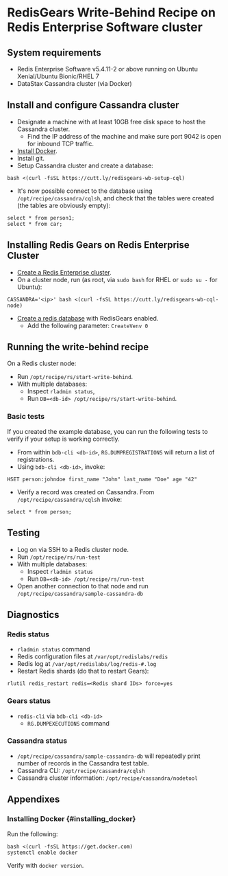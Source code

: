 # RedisGears Write-Behind Recipe on Redis Enterprise Software cluster

## System requirements

* Redis Enterprise Software v5.4.11-2 or above running on Ubuntu Xenial/Ubuntu Bionic/RHEL 7
* DataStax Cassandra cluster (via Docker)

## Install and configure Cassandra cluster

* Designate a machine with at least 10GB free disk space to host the Cassandra cluster.
  * Find the IP address of the machine and make sure port 9042 is open for inbound TCP traffic.
* [Install Docker](#insalling_docker).
* Install git.
* Setup Cassandra cluster and create a database:
```
bash <(curl -fsSL https://cutt.ly/redisgears-wb-setup-cql)
```
* It's now possible connect to the database using `/opt/recipe/cassandra/cqlsh`, and check that the tables were created (the tables are obviously empty):
```
select * from person1;
select * from car;
```
## Installing Redis Gears on Redis Enterprise Cluster

* [Create a Redis Enterprise cluster](https://docs.redislabs.com/latest/rs/installing-upgrading/downloading-installing/).
* On a cluster node, run (as root, via `sudo bash` for RHEL or `sudo su -` for Ubuntu):
```
CASSANDRA='<ip>' bash <(curl -fsSL https://cutt.ly/redisgears-wb-cql-node)
```

* [Create a redis database](https://docs.redislabs.com/latest/modules/create-database-rs/) with RedisGears enabled.
  * Add the following parameter: `CreateVenv 0`

## Running the write-behind recipe

On a Redis cluster node:

* Run `/opt/recipe/rs/start-write-behind`.
* With multiple databases:
  * Inspect `rladmin status`,
  * Run `DB=<db-id> /opt/recipe/rs/start-write-behind`.

### Basic tests
If you created the example database, you can run the following tests to verify if your setup is working correctly.

* From within `bdb-cli <db-id>`, `RG.DUMPREGISTRATIONS` will return a list of registrations.
* Using `bdb-cli <db-id>`, invoke:
```
HSET person:johndoe first_name "John" last_name "Doe" age "42"
```
* Verify a record was created on Cassandra. From ```/opt/recipe/cassandra/cqlsh``` invoke:
```
select * from person;
```

## Testing
* Log on via SSH to a Redis cluster node.
* Run `/opt/recipe/rs/run-test`
* With multiple databases:
  * Inspect `rladmin status`
  * Run `DB=<db-id> /opt/recipe/rs/run-test`
* Open another connection to that node and run `/opt/recipe/cassandra/sample-cassandra-db`

## Diagnostics

### Redis status

* `rladmin status` command
* Redis configuration files at `/var/opt/redislabs/redis`
* Redis log at `/var/opt/redislabs/log/redis-#.log`
* Restart Redis shards (do that to restart Gears):
```
rlutil redis_restart redis=<Redis shard IDs> force=yes
```

### Gears status

* `redis-cli` via `bdb-cli <db-id>`
  * `RG.DUMPEXECUTIONS` command

### Cassandra status

* `/opt/recipe/cassandra/sample-cassandra-db` will repeatedly print number of records in the Cassandra test table.
* Cassandra CLI: `/opt/recipe/cassandra/cqlsh`
* Cassandra cluster information: `/opt/recipe/cassandra/nodetool`

## Appendixes

### Installing Docker {#installing_docker}
Run the following:
```
bash <(curl -fsSL https://get.docker.com)
systemctl enable docker
```

Verify with ```docker version```.

